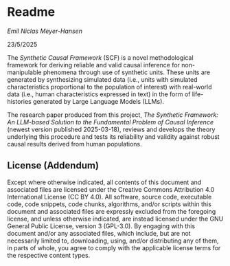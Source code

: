 # Readme

*Emil Niclas Meyer-Hansen*

23/5/2025

The *Synthetic Causal Framework* (SCF) is a novel methodological framework for deriving reliable and valid causal inference for non-manipulable phenomena through use of synthetic units. These units are generated by synthesizing simulated data (i.e., units with simulated characteristics proportional to the population of interest) with real-world data (i.e., human characteristics expressed in text) in the form of life-histories generated by Large Language Models (LLMs).

The research paper produced from this project, *The Synthetic Framework: An LLM-based Solution to the Fundamental Problem of Causal Inference* (newest version published 2025-03-18), reviews and develops the theory underlying this procedure and tests its reliability and validity against robust causal results derived from human populations.

## License (Addendum)
Except where otherwise indicated, all contents of this document and associated files are licensed under the Creative Commons Attribution 4.0 International License (CC BY 4.0). All software, source code, executable code, code snippets, code chunks, algorithms, and/or scripts within this document and associated files are expressly excluded from the foregoing license, and unless otherwise indicated, are instead licensed under the GNU General Public License, version 3 (GPL-3.0). By engaging with this document and/or any associated files, which include, but are not necessarily limited to, downloading, using, and/or distributing any of them, in parts of whole, you agree to comply with the applicable license terms for the respective content types.
